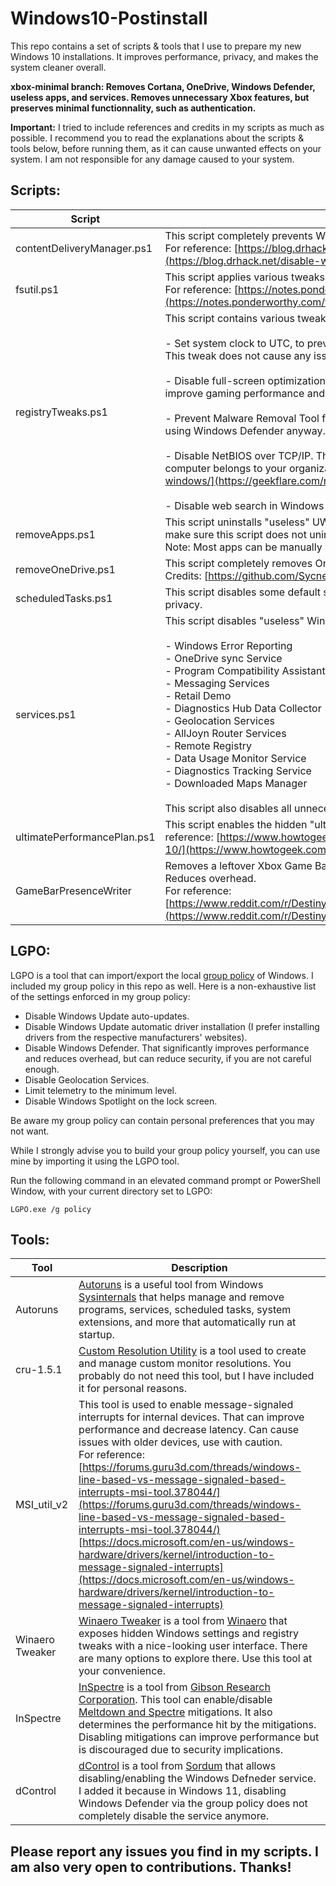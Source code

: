#  Windows10-Postinstall

This repo contains a set of scripts & tools that I use to prepare my new Windows 10 installations. It improves performance, privacy, and makes the system cleaner overall.

**xbox-minimal branch: Removes Cortana, OneDrive, Windows Defender, useless apps, and services. Removes unnecessary Xbox features, but preserves minimal functionnality, such as authentication.**

**Important:** I tried to include references and credits in my scripts as much as possible. I recommend you to read the explanations about the scripts & tools below, before running them, as it can cause unwanted effects on your system.
I am not responsible for any damage caused to your system.



## Scripts:

|Script|Description|
|--|--|
|contentDeliveryManager.ps1|This script completely prevents Windows 10 from automatically installing unwanted sponsored apps & games. <br>For reference: [https://blog.drhack.net/disable-windows-10-app-install-without-consent/](https://blog.drhack.net/disable-windows-10-app-install-without-consent/)|
|fsutil.ps1|This script applies various tweaks for the NTFS filesystem using the fsutil command. <br>For reference: [https://notes.ponderworthy.com/fsutil-tweaks-for-ntfs-performance-and-reliability](https://notes.ponderworthy.com/fsutil-tweaks-for-ntfs-performance-and-reliability)|
|registryTweaks.ps1|This script contains various tweaks that apply to Windows's registry. The tweaks are the following: <br><br>-   Set system clock to UTC, to prevent clock desyncs when multi-booting other systems such as Linux and macOS. This tweak does not cause any issue in the case of single-booting. <br><br>- Disable full-screen optimizations in games. This tweak allows games to use exclusive full-screen mode, thus can improve gaming performance and decrease latency. <br><br>-   Prevent Malware Removal Tool from automatically installing via Windows Update. That can be unsafe, but we are not using Windows Defender anyway. Only use if you are sure you do not need an antivirus. <br><br>-   Disable NetBIOS over TCP/IP. This service is legacy, vulnerable, and shouldn't be used anymore. Do not use if your computer belongs to your organization, and you are not sure. For reference: [https://geekflare.com/netbios-disable-windows/](https://geekflare.com/netbios-disable-windows/) <br><br>-   Disable web search in Windows Search.|
|removeApps.ps1|This script uninstalls "useless" UWP apps for the current user, to make the system as minimal as possible. Please make sure this script does not uninstall any app that you need before running it. <br>Note: Most apps can be manually reinstalled from the Microsoft Store.
|removeOneDrive.ps1|This script completely removes OneDrive features from Windows. Do not run if you use OneDrive. <br>Credits: [https://github.com/Sycnex/Windows10Debloater](https://github.com/Sycnex/Windows10Debloater)
|scheduledTasks.ps1|This script disables some default scheduled tasks, mostly tasks used for telemetry and data collection. Improves privacy.
|services.ps1|This script disables "useless" Windows services. Services disabled are the following:<br><br>-   Windows Error Reporting<br>-   OneDrive sync Service<br>-   Program Compatibility Assistant (does not disable compatibility features, only the assistant.)<br>-   Messaging Services<br>-   Retail Demo<br>-   Diagnostics Hub Data Collector<br>-   Geolocation Services<br>-   AllJoyn Router Services<br>-   Remote Registry<br>-   Data Usage Monitor Service<br>-   Diagnostics Tracking Service<br>-   Downloaded Maps Manager<br><br> This script also disables all unnecessary Xbox-related services.
|ultimatePerformancePlan.ps1|This script enables the hidden "ultimate" performance plan. Enabling that can improve performance significantly. For reference: [https://www.howtogeek.com/368781/how-to-enable-ultimate-performance-power-plan-in-windows-10/](https://www.howtogeek.com/368781/how-to-enable-ultimate-performance-power-plan-in-windows-10/)
|GameBarPresenceWriter|Removes a leftover Xbox Game Bar related program that appears whenever a game is running, and shouldn't be there. Reduces overhead. <br>For reference: [https://www.reddit.com/r/DestinyTechSupport/comments/amq3g1/i_think_i_found_the_root_cause_of_the_stuttering/](https://www.reddit.com/r/DestinyTechSupport/comments/amq3g1/i_think_i_found_the_root_cause_of_the_stuttering/)

## LGPO:
LGPO is a tool that can import/export the local [group policy](https://en.wikipedia.org/wiki/Group_Policy) of Windows. I included my group policy in this repo as well. Here is a non-exhaustive list of the settings enforced in my group policy:

-   Disable Windows Update auto-updates.
-   Disable Windows Update automatic driver installation (I prefer installing drivers from the respective manufacturers' websites).
-   Disable Windows Defender. That significantly improves performance and reduces overhead, but can reduce security, if you are not careful enough.
-   Disable Geolocation Services.
-   Limit telemetry to the minimum level.
-   Disable Windows Spotlight on the lock screen.

Be aware my group policy can contain personal preferences that you may not want.

While I strongly advise you to build your group policy yourself, you can use mine by importing it using the LGPO tool.

Run the following command in an elevated command prompt or PowerShell Window, with your current directory set to LGPO:

    LGPO.exe /g policy

## Tools:
|Tool|Description|
|--|--|
|Autoruns|[Autoruns](https://docs.microsoft.com/en-us/sysinternals/downloads/autoruns) is a useful tool from Windows [Sysinternals](https://docs.microsoft.com/en-us/sysinternals/) that helps manage and remove programs, services, scheduled tasks, system extensions, and more that automatically run at startup.|
|cru-1.5.1|[Custom Resolution Utility](https://www.monitortests.com/forum/Thread-Custom-Resolution-Utility-CRU) is a tool used to create and manage custom monitor resolutions. You probably do not need this tool, but I have included it for personal reasons.|
|MSI_util_v2|This tool is used to enable message-signaled interrupts for internal devices. That can improve performance and decrease latency. Can cause issues with older devices, use with caution. <br>For reference: [https://forums.guru3d.com/threads/windows-line-based-vs-message-signaled-based-interrupts-msi-tool.378044/](https://forums.guru3d.com/threads/windows-line-based-vs-message-signaled-based-interrupts-msi-tool.378044/)<br>[https://docs.microsoft.com/en-us/windows-hardware/drivers/kernel/introduction-to-message-signaled-interrupts](https://docs.microsoft.com/en-us/windows-hardware/drivers/kernel/introduction-to-message-signaled-interrupts)|
|Winaero Tweaker|[Winaero Tweaker](https://winaero.com/winaero-tweaker/) is a tool from [Winaero](https://winaero.com/) that exposes hidden Windows settings and registry tweaks with a nice-looking user interface. There are many options to explore there. Use this tool at your convenience.|
|InSpectre|[InSpectre](https://www.grc.com/inspectre.htm) is a tool from [Gibson Research Corporation](https://www.grc.com/intro.htm). This tool can enable/disable [Meltdown and Spectre](https://meltdownattack.com/) mitigations. It also determines the performance hit by the mitigations. <br>Disabling mitigations can improve performance but is discouraged due to security implications.|
|dControl|[dControl](https://www.sordum.org/9480/defender-control-v1-9/) is a tool from [Sordum](https://www.sordum.org/) that allows disabling/enabling the Windows Defneder service. I added it because in Windows 11, disabling Windows Defender via the group policy does not completely disable the service anymore.|

## Please report any issues you find in my scripts. I am also very open to contributions. Thanks!
